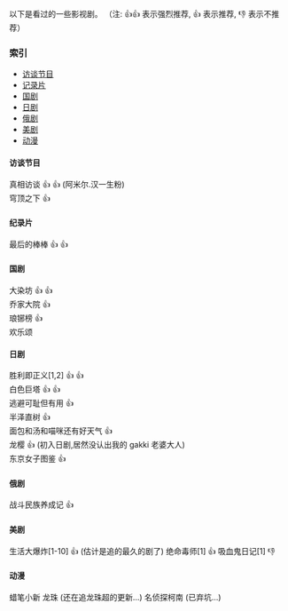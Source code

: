 以下是看过的一些影视剧。
（注: :thumbsup::thumbsup: 表示强烈推荐, :thumbsup: 表示推荐, :thumbsdown: 表示不推荐）
### 索引    
- [访谈节目](#访谈节目)
- [记录片](#纪录片)
- [国剧](#国剧)
- [日剧](#日剧)
- [俄剧](#俄剧)
- [美剧](#美剧)
- [动漫](#动漫)

#### 访谈节目
真相访谈 :thumbsup: :thumbsup: (阿米尔.汉一生粉)  
穹顶之下 :thumbsup:

#### 纪录片
最后的棒棒 :thumbsup: :thumbsup:

#### 国剧
大染坊 :thumbsup: :thumbsup:  
乔家大院 :thumbsup:  
琅铘榜 :thumbsup:  
欢乐颂  

#### 日剧
胜利即正义[1,2] :thumbsup: :thumbsup:  
白色巨塔 :thumbsup: :thumbsup:  
逃避可耻但有用 :thumbsup:  
半泽直树 :thumbsup:  
面包和汤和喵咪还有好天气 :thumbsup:  
龙樱 :thumbsup: (初入日剧,居然没认出我的 gakki 老婆大人)  
东京女子图鉴 :thumbsup:

#### 俄剧
战斗民族养成记 :thumbsup:

#### 美剧
生活大爆炸[1-10] :thumbsup: (估计是追的最久的剧了)
绝命毒师[1] :thumbsup:
吸血鬼日记[1] :thumbsdown:

#### 动漫
蜡笔小新
龙珠 (还在追龙珠超的更新...)
名侦探柯南 (已弃坑...)

